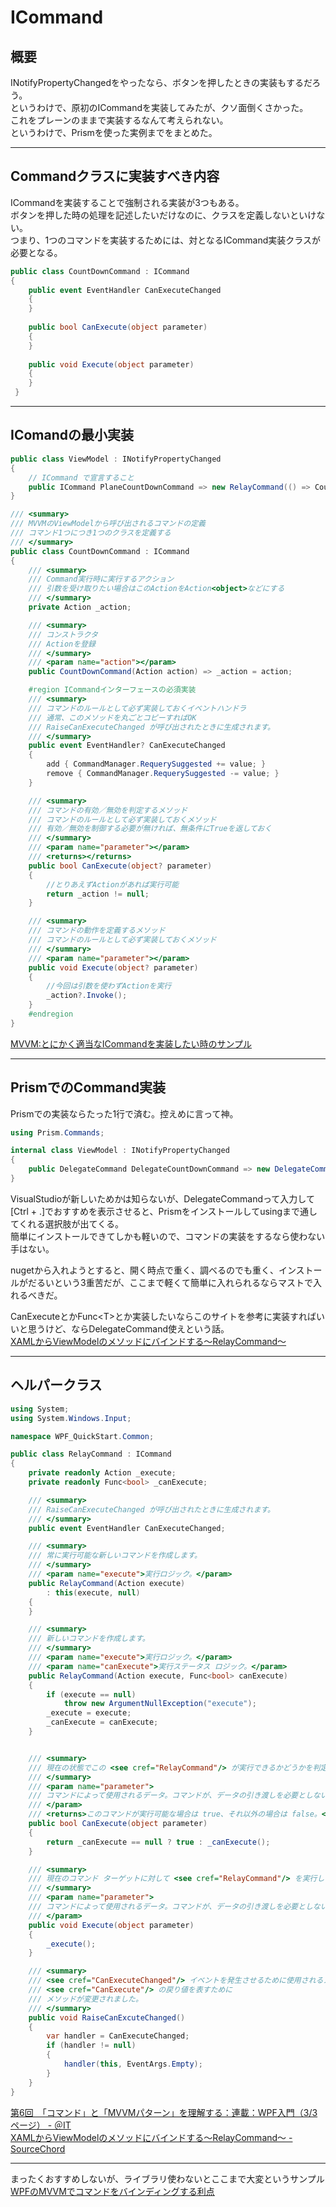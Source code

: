 # ICommand

## 概要

INotifyPropertyChangedをやったなら、ボタンを押したときの実装もするだろう。  
というわけで、原初のICommandを実装してみたが、クソ面倒くさかった。  
これをプレーンのままで実装するなんて考えられない。  
というわけで、Prismを使った実例までをまとめた。  

---

## Commandクラスに実装すべき内容

ICommandを実装することで強制される実装が3つもある。  
ボタンを押した時の処理を記述したいだけなのに、クラスを定義しないといけない。  
つまり、1つのコマンドを実装するためには、対となるICommand実装クラスが必要となる。  

``` C# : Commandクラスに実装すべき内容
public class CountDownCommand : ICommand
{
    public event EventHandler CanExecuteChanged
    {
    }
 
    public bool CanExecute(object parameter)
    {
    }
 
    public void Execute(object parameter)
    {
    }
 }
```

---

## IComandの最小実装

``` C# : IComandの最小実装
public class ViewModel : INotifyPropertyChanged
{
    // ICommand で宣言すること
    public ICommand PlaneCountDownCommand => new RelayCommand(() => Count++);
}

/// <summary>
/// MVVMのViewModelから呼び出されるコマンドの定義
/// コマンド1つにつき1つのクラスを定義する
/// </summary>
public class CountDownCommand : ICommand
{
    /// <summary>
    /// Command実行時に実行するアクション
    /// 引数を受け取りたい場合はこのActionをAction<object>などにする
    /// </summary>
    private Action _action;

    /// <summary>
    /// コンストラクタ
    /// Actionを登録
    /// </summary>
    /// <param name="action"></param>
    public CountDownCommand(Action action) => _action = action;

    #region ICommandインターフェースの必須実装
    /// <summary>
    /// コマンドのルールとして必ず実装しておくイベントハンドラ
    /// 通常、このメソッドを丸ごとコピーすればOK
    /// RaiseCanExecuteChanged が呼び出されたときに生成されます。
    /// </summary>
    public event EventHandler? CanExecuteChanged
    {
        add { CommandManager.RequerySuggested += value; }
        remove { CommandManager.RequerySuggested -= value; }
    }

    /// <summary>
    /// コマンドの有効／無効を判定するメソッド
    /// コマンドのルールとして必ず実装しておくメソッド
    /// 有効／無効を制御する必要が無ければ、無条件にTrueを返しておく
    /// </summary>
    /// <param name="parameter"></param>
    /// <returns></returns>
    public bool CanExecute(object? parameter)
    {
        //とりあえずActionがあれば実行可能
        return _action != null;
    }

    /// <summary>
    /// コマンドの動作を定義するメソッド
    /// コマンドのルールとして必ず実装しておくメソッド
    /// </summary>
    /// <param name="parameter"></param>
    public void Execute(object? parameter)
    {
        //今回は引数を使わずActionを実行
        _action?.Invoke();
    }
    #endregion
}
```

[MVVM:とにかく適当なICommandを実装したい時のサンプル](https://running-cs.hatenablog.com/entry/2016/09/03/211015)  

---

## PrismでのCommand実装

Prismでの実装ならたった1行で済む。控えめに言って神。  

``` cs
using Prism.Commands;

internal class ViewModel : INotifyPropertyChanged
{
    public DelegateCommand DelegateCountDownCommand => new DelegateCommand(() => Count++);
}
```

VisualStudioが新しいためかは知らないが、DelegateCommandって入力して[Ctrl + .]でおすすめを表示させると、Prismをインストールしてusingまで通してくれる選択肢が出てくる。  
簡単にインストールできてしかも軽いので、コマンドの実装をするなら使わない手はない。  

nugetから入れようとすると、開く時点で重く、調べるのでも重く、インストールがだるいという3重苦だが、ここまで軽くて簡単に入れられるならマストで入れるべきだ。  

CanExecuteとかFunc\<T>とか実装したいならこのサイトを参考に実装すればいいと思うけど、ならDelegateCommand使えという話。  
[XAMLからViewModelのメソッドにバインドする～RelayCommand～](https://sourcechord.hatenablog.com/entry/2014/01/13/200039)  

---

## ヘルパークラス

``` cs
using System;
using System.Windows.Input;

namespace WPF_QuickStart.Common;

public class RelayCommand : ICommand
{
    private readonly Action _execute;
    private readonly Func<bool> _canExecute;

    /// <summary>
    /// RaiseCanExecuteChanged が呼び出されたときに生成されます。
    /// </summary>
    public event EventHandler CanExecuteChanged;

    /// <summary>
    /// 常に実行可能な新しいコマンドを作成します。
    /// </summary>
    /// <param name="execute">実行ロジック。</param>
    public RelayCommand(Action execute)
        : this(execute, null)
    {
    }

    /// <summary>
    /// 新しいコマンドを作成します。
    /// </summary>
    /// <param name="execute">実行ロジック。</param>
    /// <param name="canExecute">実行ステータス ロジック。</param>
    public RelayCommand(Action execute, Func<bool> canExecute)
    {
        if (execute == null)
            throw new ArgumentNullException("execute");
        _execute = execute;
        _canExecute = canExecute;
    }


    /// <summary>
    /// 現在の状態でこの <see cref="RelayCommand"/> が実行できるかどうかを判定します。
    /// </summary>
    /// <param name="parameter">
    /// コマンドによって使用されるデータ。コマンドが、データの引き渡しを必要としない場合、このオブジェクトを null に設定できます。
    /// </param>
    /// <returns>このコマンドが実行可能な場合は true、それ以外の場合は false。</returns>
    public bool CanExecute(object parameter)
    {
        return _canExecute == null ? true : _canExecute();
    }

    /// <summary>
    /// 現在のコマンド ターゲットに対して <see cref="RelayCommand"/> を実行します。
    /// </summary>
    /// <param name="parameter">
    /// コマンドによって使用されるデータ。コマンドが、データの引き渡しを必要としない場合、このオブジェクトを null に設定できます。
    /// </param>
    public void Execute(object parameter)
    {
        _execute();
    }

    /// <summary>
    /// <see cref="CanExecuteChanged"/> イベントを発生させるために使用されるメソッド
    /// <see cref="CanExecute"/> の戻り値を表すために
    /// メソッドが変更されました。
    /// </summary>
    public void RaiseCanExcuteChanged()
    {
        var handler = CanExecuteChanged;
        if (handler != null)
        {
            handler(this, EventArgs.Empty);
        }
    }
}
```

[第6回　「コマンド」と「MVVMパターン」を理解する：連載：WPF入門（3/3 ページ） - ＠IT](https://atmarkit.itmedia.co.jp/ait/articles/1011/09/news102_3.html)  
[XAMLからViewModelのメソッドにバインドする～RelayCommand～ - SourceChord](https://sourcechord.hatenablog.com/entry/2014/01/13/200039)  

---

まったくおすすめしないが、ライブラリ使わないとここまで大変というサンプル  
[WPFのMVVMでコマンドをバインディングする利点](https://takamints.hatenablog.jp/entry/why-using-commands-in-wpf-mvvm)  
